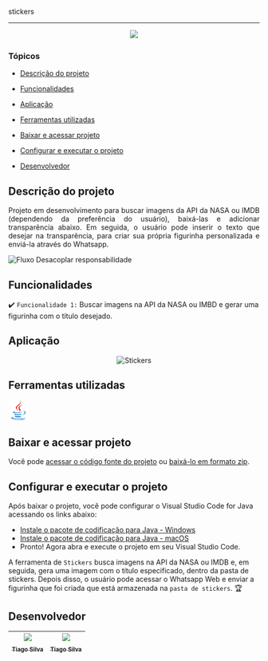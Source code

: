 stickers

<hr>

<p align="center">
   <img src="http://img.shields.io/static/v1?label=STATUS&message=EM%20DESENVOLVIMENTO&color=RED&style=for-the-badge" #vitrinedev/>
</p>

### Tópicos 

- [Descrição do projeto](#descrição-do-projeto)

- [Funcionalidades](#funcionalidades)

- [Aplicação](#aplicação)

- [Ferramentas utilizadas](#ferramentas-utilizadas)

- [Baixar e acessar projeto](#baixar-e-acessar-projeto)

- [Configurar e executar o projeto](#configurar-e-executar-o-projeto)

- [Desenvolvedor](#desenvolvedor)

## Descrição do projeto 

<p align="justify">
 Projeto em desenvolvimento para buscar imagens da API da NASA ou IMDB (dependendo da preferência do usuário), baixá-las e adicionar transparência abaixo. Em seguida, o usuário pode inserir o texto que desejar na transparência, para criar sua própria figurinha personalizada e enviá-la através do Whatsapp.

![Fluxo Desacoplar responsabilidade](https://user-images.githubusercontent.com/70734516/228729255-3b435c57-92fd-4a59-bfb5-1590fe6b93b3.png)
</p>

## Funcionalidades

:heavy_check_mark: `Funcionalidade 1:` Buscar imagens na API da NASA ou IMBD e gerar uma figurinha com o título desejado.

## Aplicação

<div align="center">

![Stickers](https://user-images.githubusercontent.com/70734516/228872004-105e4ada-240a-41eb-a4e6-55753be06aa6.png)

  </div>

###

## Ferramentas utilizadas

<a href="https://www.java.com" target="_blank"> <img src="https://raw.githubusercontent.com/devicons/devicon/master/icons/java/java-original.svg" alt="java" width="40" height="40"/> </a> 

###

## Baixar e acessar projeto

Você pode [acessar o código fonte do projeto](https://github.com/tiag188/stickers) ou [baixá-lo em formato zip](https://github.com/tiag188/stickers/archive/refs/heads/main.zip).

## Configurar e executar o projeto

Após baixar o projeto, você pode configurar o Visual Studio Code for Java acessando os links abaixo:

- [Instale o pacote de codificação para Java - Windows](https://aka.ms/vscode-java-installer-win)
- [Instale o pacote de codificação para Java - macOS](https://aka.ms/vscode-java-installer-mac)
- Pronto! Agora abra e execute o projeto em seu Visual Studio Code.

A ferramenta de `Stickers` busca imagens na API da NASA ou IMDB e, em seguida, gera uma imagem com o título especificado, dentro da pasta de stickers. Depois disso, o usuário pode acessar o Whatsapp Web e enviar a figurinha que foi criada que está armazenada na `pasta de stickers`. 🏆

## Desenvolvedor

| [<img src="https://avatars.githubusercontent.com/u/70734516?s=400&u=664d429586f00ea8f82bcb7f97fb764e820158f4&v=4" width=115><br><sub>Tiago Silva</sub>](https://github.com/tiag188) |  [<img src="https://media.licdn.com/dms/image/C4D03AQEWwi26EKMDyw/profile-displayphoto-shrink_800_800/0/1662395464931?e=1685577600&v=beta&t=_Xk09LbQBfCKN2ttyq_tC0GE3qwk4WxN08C59A9tjMA" width=115><br><sub>Tiago Silva</sub>](https://www.linkedin.com/in/tiag188/)  |
| :---: | :---:
